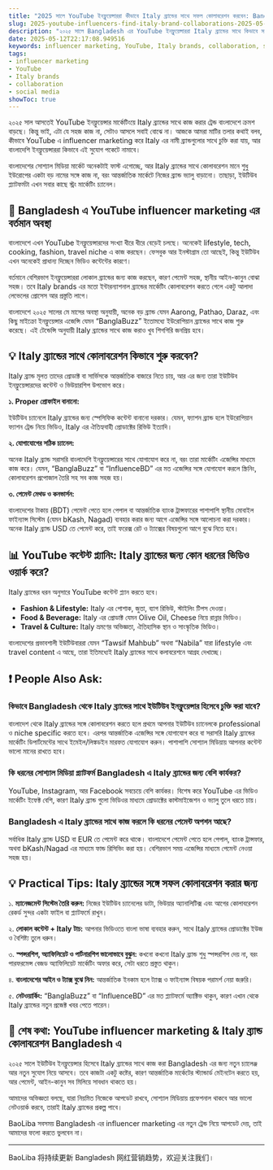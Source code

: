 ```yaml
---
title: "2025 সালে YouTube ইনফ্লুয়েন্সাররা কীভাবে Italy ব্র্যান্ডের সাথে সফল কোলাবরেশন করবেন: Bangladesh এর জন্য গাইড"
slug: 2025-youtube-influencers-find-italy-brand-collaborations-2025-05-12
description: "২০২৫ সালে Bangladesh এর YouTube ইনফ্লুয়েন্সাররা Italy ব্র্যান্ডের সাথে কিভাবে সফল কলাবরেশন করতে পারে তা নিয়ে বাস্তবমুখী গাইড। এখানে পাবেন স্থানীয় পেমেন্ট, সোশ্যাল মিডিয়া প্ল্যাটফর্ম, এবং কিভাবে influencer marketing এ লাভবান হওয়া যায় সে সম্পর্কে টিপস।"
date: 2025-05-12T22:17:08.949516
keywords: influencer marketing, YouTube, Italy brands, collaboration, social media
tags:
- influencer marketing
- YouTube
- Italy brands
- collaboration
- social media
showToc: true
---
```


২০২৫ সাল আসতেই YouTube ইনফ্লুয়েন্সার মার্কেটিংয়ে Italy ব্র্যান্ডের সাথে কাজ করার ট্রেন্ড বাংলাদেশে ক্রমশ বাড়ছে। কিন্তু ভাই, এটা যে সহজ কাজ না, সেটাও আসলে সবাই বোঝে না। আজকে আমরা মাটির তলার কথাই বলব, কীভাবে YouTube এ influencer marketing করে Italy এর নামী ব্র্যান্ডগুলোর সাথে চুক্তি করা যায়, আর বাংলাদেশি ইনফ্লুয়েন্সাররা কিভাবে এই সুযোগ পকেটে নামাবে।

বাংলাদেশের সোশ্যাল মিডিয়া মার্কেট অনেকটাই ফাস্ট এগোচ্ছে, আর Italy ব্র্যান্ডের সাথে কোলাবরেশন মানে শুধু ইউরোপের একটা বড় নামের সঙ্গে কাজ না, বরং আন্তর্জাতিক মার্কেটে নিজের ব্র্যান্ড ভ্যালু বাড়ানো। তাছাড়া, ইউটিউব প্ল্যাটফর্মটা এখন সবার কাছে স্ট্রং মার্কেটিং চ্যানেল।

## 📢 Bangladesh এ YouTube influencer marketing এর বর্তমান অবস্থা

বাংলাদেশে এখন YouTube ইনফ্লুয়েন্সারদের সংখ্যা ধীরে ধীরে বেড়েই চলছে। অনেকেই lifestyle, tech, cooking, fashion, travel niche এ কাজ করছেন। ফেসবুক আর ইনস্টাগ্রাম তো আছেই, কিন্তু ইউটিউব এখন অনেকেই প্রাধান্য দিচ্ছেন ভিডিও কন্টেন্টের কারণে।

বর্তমানে বেশিরভাগ ইনফ্লুয়েন্সাররা লোকাল ব্র্যান্ডের জন্য কাজ করছেন, কারণ পেমেন্ট সহজ, স্থানীয় আইন-কানুন বোঝা সহজ। তবে Italy brands এর মতো ইন্টারন্যাশনাল ব্র্যান্ডের মার্কেটিং কোলাবরেশন করতে গেলে একটু আলাদা লেভেলের প্রোসেস আর প্রস্তুতি লাগে।

বাংলাদেশে ২০২৫ সালের মে মাসের অবস্থা অনুযায়ী, অনেক বড় ব্র্যান্ড যেমন Aarong, Pathao, Daraz, এবং কিছু মাইক্রো ইনফ্লুয়েন্সার এজেন্সি যেমন “BanglaBuzz” ইতোমধ্যে ইউরোপিয়ান ব্র্যান্ডের সাথে কাজ শুরু করেছে। এই টেন্ডেন্সি অনুযায়ী Italy ব্র্যান্ডের সাথে কাজ করাও খুব শিগগিরি জনপ্রিয় হবে।

## 💡 Italy ব্র্যান্ডের সাথে কোলাবরেশন কিভাবে শুরু করবেন?

Italy ব্র্যান্ড মূলত তাদের প্রোডাক্ট বা সার্ভিসকে আন্তর্জাতিক বাজারে নিতে চায়, আর এর জন্য তারা ইউটিউব ইনফ্লুয়েন্সারদের কন্টেন্ট ও ভিউয়ারশিপ উপভোগ করে।

**১. Proper প্রোফাইল বানানো:**

ইউটিউব চ্যানেলে Italy ব্র্যান্ডের জন্য স্পেসিফিক কন্টেন্ট বানানো দরকার। যেমন, ফ্যাশন ব্র্যান্ড হলে ইউরোপিয়ান ফ্যাশন ট্রেন্ড নিয়ে ভিডিও, Italy এর ঐতিহ্যবাহী প্রোডাক্টের রিভিউ ইত্যাদি।

**২. যোগাযোগের সঠিক চ্যানেল:**

অনেক Italy ব্র্যান্ড সরাসরি বাংলাদেশি ইনফ্লুয়েন্সারের সাথে যোগাযোগ করে না, বরং তারা মার্কেটিং এজেন্সির মাধ্যমে কাজ করে। যেমন, “BanglaBuzz” বা “InfluenceBD” এর মত এজেন্সির সঙ্গে যোগাযোগ করলে স্ক্রিনিং, কোলাবরেশন প্রপোজাল তৈরি সহ সব কাজ সহজ হয়।

**৩. পেমেন্ট মেথড ও কনভার্সন:**

বাংলাদেশের টাকায় (BDT) পেমেন্ট পেতে হলে পেপাল বা আন্তর্জাতিক ব্যাংক ট্রান্সফারের পাশাপাশি স্থানীয় মোবাইল ফাইন্যান্স সিস্টেম (যেমন bKash, Nagad) ব্যবহার করার জন্য আগে এজেন্সির সঙ্গে আলোচনা করা দরকার। অনেক Italy ব্র্যান্ড USD তে পেমেন্ট করে, তাই ফরেক্স রেট ও ট্যাক্সের বিষয়গুলো আগে বুঝে নিতে হবে।

## 📊 YouTube কন্টেন্ট প্ল্যানিং: Italy ব্র্যান্ডের জন্য কোন ধরনের ভিডিও ওয়ার্ক করে?

Italy ব্র্যান্ডের ধরন অনুসারে YouTube কন্টেন্ট প্ল্যান করতে হবে।

- **Fashion & Lifestyle:** Italy এর পোশাক, জুতা, ব্যাগ রিভিউ, স্টাইলিং টিপস দেওয়া।
- **Food & Beverage:** Italy এর প্রোডাক্ট যেমন Olive Oil, Cheese নিয়ে রান্নার ভিডিও।
- **Travel & Culture:** Italy ভ্রমণের অভিজ্ঞতা, ঐতিহাসিক স্থান ও সাংস্কৃতিক ভিডিও।

বাংলাদেশের প্রভাবশালী ইউটিউবাররা যেমন “Tawsif Mahbub” অথবা “Nabila” যারা lifestyle এবং travel content এ আছে, তারা ইতিমধ্যেই Italy ব্র্যান্ডের সাথে কলাবরেশনে আগ্রহ দেখাচ্ছে।

## ❗ People Also Ask: 

### কিভাবে Bangladesh থেকে Italy ব্র্যান্ডের সাথে ইউটিউব ইনফ্লুয়েন্সার হিসেবে চুক্তি করা যাবে?

বাংলাদেশ থেকে Italy ব্র্যান্ডের সঙ্গে কোলাবরেশন করতে হলে প্রথমে আপনার ইউটিউব চ্যানেলকে professional ও niche specific করতে হবে। এরপর আন্তর্জাতিক এজেন্সির সঙ্গে যোগাযোগ করে বা সরাসরি Italy ব্র্যান্ডের মার্কেটিং ডিপার্টমেন্টের সাথে ইমেইল/লিঙ্কডইন মারফত যোগাযোগ করুন। পাশাপাশি সোশ্যাল মিডিয়ায় আপনার কন্টেন্ট ভালো মানের রাখতে হবে।

### কি ধরনের সোশ্যাল মিডিয়া প্ল্যাটফর্ম Bangladesh এ Italy ব্র্যান্ডের জন্য বেশি কার্যকর?

YouTube, Instagram, আর Facebook সবচেয়ে বেশি কার্যকর। বিশেষ করে YouTube এর ভিডিও মার্কেটিং ইফেক্ট বেশি, কারণ Italy ব্র্যান্ড গুলো ভিডিওর মাধ্যমে প্রোডাক্টের কাস্টমাইজেশন ও ভ্যালু তুলে ধরতে চায়।

### Bangladesh এ Italy ব্র্যান্ডের সাথে কাজ করলে কি ধরনের পেমেন্ট অপশন আছে?

সর্বাধিক Italy ব্র্যান্ড USD বা EUR তে পেমেন্ট করে থাকে। বাংলাদেশে পেমেন্ট পেতে হলে পেপাল, ব্যাংক ট্রান্সফার, অথবা bKash/Nagad এর মাধ্যমে ফান্ড রিসিভিং করা হয়। বেশিরভাগ সময় এজেন্সির মাধ্যমে পেমেন্ট নেওয়া সহজ হয়।

## 💡 Practical Tips: Italy ব্র্যান্ডের সঙ্গে সফল কোলাবরেশন করার জন্য

১. **ম্যানেজমেন্ট সিস্টেম তৈরি করুন:** নিজের ইউটিউব চ্যানেলের ডাটা, ভিউয়ার অ্যানালিটিক্স এবং আগের কোলাবরেশন রেকর্ড সুন্দর একটা ফাইল বা প্ল্যাটফর্মে রাখুন।

২. **লোকাল কন্টেন্ট + Italy টাচ:** আপনার ভিডিওতে বাংলা ভাষা ব্যবহার করুন, সাথে Italy ব্র্যান্ডের প্রোডাক্টের ইউজ ও বৈশিষ্ট্য তুলে ধরুন।

৩. **স্পন্সরশিপ, অ্যাফিলিয়েট ও পার্টনারশিপ ভালোভাবে বুঝুন:** কখনো কখনো Italy ব্র্যান্ড শুধু স্পন্সরশিপ দেয় না, বরং পারফরমেন্স বেজড অ্যাফিলিয়েট মার্কেটিং অফার করে, সেটা ধরতে প্রস্তুত থাকুন।

৪. **বাংলাদেশের আইন ও ট্যাক্স বুঝে নিন:** আন্তর্জাতিক ইনকাম হলে ট্যাক্স ও ফাইন্যান্স বিষয়ক পরামর্শ নেয়া জরুরি।

৫. **নেটওয়ার্কিং:** “BanglaBuzz” বা “InfluenceBD” এর মত প্ল্যাটফর্মে অ্যাক্টিভ থাকুন, কারণ এখান থেকে Italy ব্র্যান্ডের নতুন প্রজেক্ট খবর পেতে পারেন।

## 📢 শেষ কথা: YouTube influencer marketing & Italy ব্র্যান্ড কোলাবরেশন Bangladesh এ

২০২৫ সালে ইউটিউব ইনফ্লুয়েন্সার হিসেবে Italy ব্র্যান্ডের সাথে কাজ করা Bangladesh এর জন্য নতুন চ্যালেঞ্জ আর নতুন সুযোগ নিয়ে আসবে। তবে কাজটা একটু কষ্টের, কারণ আন্তর্জাতিক মার্কেটের স্ট্যান্ডার্ড মেইনটেন করতে হয়, আর পেমেন্ট, আইন-কানুন সব মিলিয়ে সাবধান থাকতে হয়।

আমাদের অভিজ্ঞতা বলছে, যারা নিয়মিত নিজেকে আপডেট রাখবে, সোশ্যাল মিডিয়ায় প্রফেশনাল থাকবে আর ভালো নেটওয়ার্ক করবে, তারাই Italy ব্র্যান্ডের প্রকল্প পাবে।

BaoLiba সবসময় Bangladesh এর influencer marketing এর নতুন ট্রেন্ড নিয়ে আপডেট দেয়, তাই আমাদের ফলো করতে ভুলবেন না।

---

BaoLiba 将持续更新 Bangladesh 网红营销趋势，欢迎关注我们।